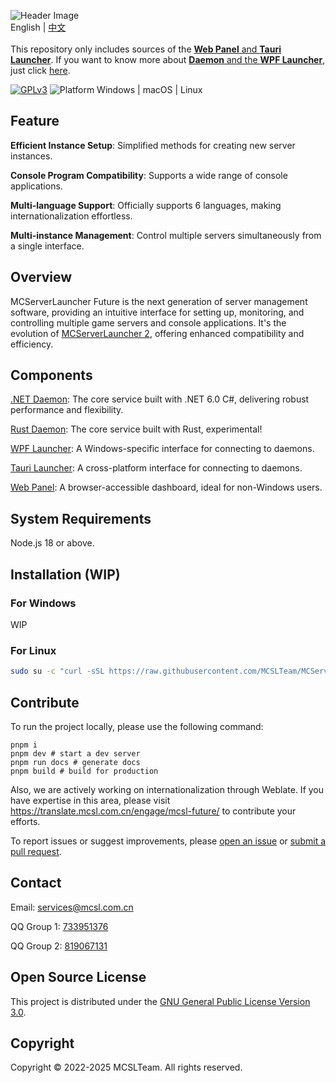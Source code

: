 ![Header Image](https://socialify.git.ci/MCSLTeam/MCServerLauncher-Future/image?description=1&descriptionEditable=Future%20version%20of%20MCSL.%20Redefined%2C%20Versatile%2C%20Easy%20to%20use.&font=Jost&logo=https%3A%2F%2Fimages.mcsl.com.cn%2Fnew%2FMCServerLauncherFuture.png&name=1&pattern=Circuit%20Board&theme=Auto)  
English | [中文](https://github.com/MCSLTeam/MCServerLauncher-Future-Web/blob/master/README_ZH.md)  
</br>
This repository only includes sources of the <u>**Web Panel** and **Tauri Launcher**</u>. If you want to know more about <u>**Daemon** and the **WPF Launcher**</u>, just click [here](https://github.com/MCSLTeam/MCServerLauncher-Future).

[![GPLv3](https://img.shields.io/badge/License-GPLv3-blue?color=#4ec820)](LICENSE)
![Platform Windows | macOS | Linux](https://img.shields.io/badge/Platform-Windows%20|%20Linux%20|%20macOS-blue?color=#4ec820)

## Feature

**Efficient Instance Setup**: Simplified methods for creating new server instances.  

**Console Program Compatibility**: Supports a wide range of console applications.  

**Multi-language Support**: Officially supports 6 languages, making internationalization effortless.  

**Multi-instance Management**: Control multiple servers simultaneously from a single interface.

## Overview

MCServerLauncher Future is the next generation of server management software, providing an intuitive interface for
setting up, monitoring, and controlling multiple game servers and console applications. It's the evolution
of [MCServerLauncher 2](https://github.com/MCSLTeam/MCSL2), offering enhanced compatibility and efficiency.

## Components

[.NET Daemon](https://github.com/MCSLTeam/MCServerLauncher-Future/tree/master/MCServerLauncher.Daemon): The core service
built with .NET 6.0 C#, delivering robust performance and flexibility.

[Rust Daemon](https://github.com/MCSLTeam/mcsl-daemon-rs/): The core service
built with Rust, experimental!

[WPF Launcher](https://github.com/MCSLTeam/MCServerLauncher-Future/tree/master/MCServerLauncher.WPF): A
Windows-specific interface for connecting to daemons.

[Tauri Launcher](https://github.com/MCSLTeam/MCServerLauncher-Future-Web/tree/main/apps/app): A
cross-platform interface for connecting to daemons.

[Web Panel](https://github.com/MCSLTeam/MCServerLauncher-Future-Web/tree/main/apps/web): A browser-accessible dashboard, ideal for
non-Windows users.

## System Requirements

Node.js 18 or above.

## Installation (WIP)

### For Windows

WIP

### For Linux

```bash
sudo su -c "curl -sSL https://raw.githubusercontent.com/MCSLTeam/MCServerLauncher-Future-Web/main/setup_en.sh | bash"
```

## Contribute

To run the project locally, please use the following command:

```shell
pnpm i
pnpm dev # start a dev server
pnpm run docs # generate docs
pnpm build # build for production
```

Also, we are actively working on internationalization through Weblate. If you have expertise in this area, please visit <https://translate.mcsl.com.cn/engage/mcsl-future/> to contribute your efforts.  

To report issues or suggest improvements,
please [open an issue](https://github.com/MCSLTeam/MCServerLauncher-Future/issues/new/choose)
or [submit a pull request](https://github.com/MCSLTeam/MCServerLauncher-Future/compare).

## Contact

Email: [services@mcsl.com.cn](mailto:services@mcsl.com.cn)

QQ Group 1: [733951376](https://qm.qq.com/q/WtVCQWSBEe)

QQ Group 2: [819067131](https://qm.qq.com/q/EXBE6a5CF4)

## Open Source License

This project is distributed under
the [GNU General Public License Version 3.0](https://github.com/MCSLTeam/MCServerLauncher-Future/blob/master/LICENSE).

## Copyright

Copyright © 2022-2025 MCSLTeam. All rights reserved.
